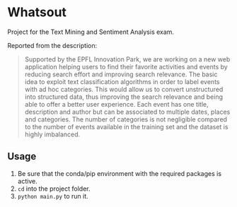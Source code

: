 # Whatsout
Project for the Text Mining and Sentiment Analysis exam.

Reported from the description:
> Supported by the EPFL Innovation Park, we are working on a new web application helping users to find their favorite activities and events by reducing search effort and improving search relevance. The basic idea to exploit text classification algorithms in order to label events with ad hoc categories. This would allow us to convert unstructured into structured data, thus improving the search relevance and being able to offer a better user experience. Each event has one title, description and author but can be associated to multiple dates, places and categories. The number of categories is not negligible compared to the number of events available in the training set and the dataset is highly imbalanced.

## Usage
1. Be sure that the conda/pip environment with the required packages is active.
2. `cd` into the project folder.
3. `python main.py` to run it.
